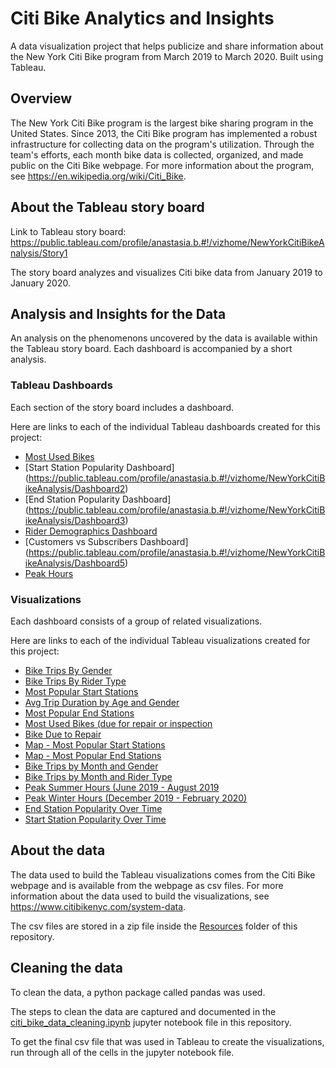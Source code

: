 # Citi Bike Analytics and Insights

A data visualization project that helps publicize and share information about the New York Citi Bike program from March 2019 to March 2020. Built using Tableau.

## Overview

The New York Citi Bike program is the largest bike sharing program in the United States. Since 2013, the Citi Bike program has implemented a robust infrastructure for collecting data on the program's utilization. Through the team's efforts, each month bike data is collected, organized, and made public on the Citi Bike webpage. For more information about the program, see <https://en.wikipedia.org/wiki/Citi_Bike>.

## About the Tableau story board

Link to Tableau story board: <https://public.tableau.com/profile/anastasia.b.#!/vizhome/NewYorkCitiBikeAnalysis/Story1>


The story board analyzes and visualizes Citi bike data from January 2019 to January 2020.

## Analysis and Insights for the Data

An analysis on the phenomenons uncovered by the data is available within the Tableau story board. Each dashboard is accompanied by a short analysis.

### Tableau Dashboards

Each section of the story board includes a dashboard.

Here are links to each of the individual Tableau dashboards created for this project:

* [Most Used Bikes](https://public.tableau.com/profile/anastasia.b.#!/vizhome/NewYorkCitiBikeAnalysis/Dashboard6)
* [Start Station Popularity Dashboard]
  (https://public.tableau.com/profile/anastasia.b.#!/vizhome/NewYorkCitiBikeAnalysis/Dashboard2)
* [End Station Popularity Dashboard]
  (https://public.tableau.com/profile/anastasia.b.#!/vizhome/NewYorkCitiBikeAnalysis/Dashboard3)
* [Rider Demographics Dashboard](https://public.tableau.com/profile/anastasia.b.#!/vizhome/NewYorkCitiBikeAnalysis/Dashboard1)
* [Customers vs Subscribers Dashboard]
  (https://public.tableau.com/profile/anastasia.b.#!/vizhome/NewYorkCitiBikeAnalysis/Dashboard5)
* [Peak Hours ](https://public.tableau.com/profile/anastasia.b.#!/vizhome/NewYorkCitiBikeAnalysis/Dashboard4)
### Visualizations

Each dashboard consists of a group of related visualizations.

Here are links to each of the individual Tableau visualizations created for this project:

* [Bike Trips By Gender](https://public.tableau.com/profile/anastasia.b.#!/vizhome/NewYorkCitiBikeAnalysis/Sheet4)
* [Bike Trips By Rider Type](https://public.tableau.com/profile/anastasia.b.#!/vizhome/NewYorkCitiBikeAnalysis/Sheet7)
* [Most Popular Start Stations](https://public.tableau.com/profile/anastasia.b.#!/vizhome/NewYorkCitiBikeAnalysis/Sheet2)
* [Avg Trip Duration by Age and Gender](https://public.tableau.com/profile/anastasia.b.#!/vizhome/NewYorkCitiBikeAnalysis/Sheet5)
* [Most Popular End Stations](https://public.tableau.com/profile/anastasia.b.#!/vizhome/NewYorkCitiBikeAnalysis/Sheet9)
* [Most Used Bikes (due for repair or inspection](https://public.tableau.com/profile/anastasia.b.#!/vizhome/NewYorkCitiBikeAnalysis/Sheet14)
* [Bike Due to Repair](https://public.tableau.com/profile/anastasia.b.#!/vizhome/NewYorkCitiBikeAnalysis/Sheet15)
* [Map - Most Popular Start Stations](https://public.tableau.com/profile/anastasia.b.#!/vizhome/NewYorkCitiBikeAnalysis/Sheet3)
* [Map - Most Popular End Stations](https://public.tableau.com/profile/anastasia.b.#!/vizhome/NewYorkCitiBikeAnalysis/Sheet10)
* [Bike Trips by Month and Gender](https://public.tableau.com/profile/anastasia.b.#!/vizhome/NewYorkCitiBikeAnalysis/Sheet6)
* [Bike Trips by Month and Rider Type](https://public.tableau.com/profile/anastasia.b.#!/vizhome/NewYorkCitiBikeAnalysis/Sheet13)
* [Peak Summer Hours (June 2019 - August 2019](https://public.tableau.com/profile/anastasia.b.#!/vizhome/NewYorkCitiBikeAnalysis/Sheet12)
* [Peak Winter Hours (December 2019 - February 2020)](https://public.tableau.com/profile/anastasia.b.#!/vizhome/NewYorkCitiBikeAnalysis/Sheet11)
* [End Station Popularity Over Time](https://public.tableau.com/profile/anastasia.b.#!/vizhome/NewYorkCitiBikeAnalysis/Sheet8)
* [Start Station Popularity Over Time](https://public.tableau.com/profile/anastasia.b.#!/vizhome/NewYorkCitiBikeAnalysis/Sheet1)

## About the data

The data used to build the Tableau visualizations comes from the Citi Bike webpage and is available from the webpage as csv files. For more information about the data used to build the visualizations, see <https://www.citibikenyc.com/system-data>.

The csv files are stored in a zip file inside the [Resources](./Resources) folder of this repository.

## Cleaning the data

To clean the data, a python package called pandas was used.

The steps to clean the data are captured and documented in the [citi_bike_data_cleaning.ipynb](./citi_bike_data_cleaning.ipynb) jupyter notebook file in this repository.

To get the final csv file that was used in Tableau to create the visualizations, run through all of the cells in the jupyter notebook file.
